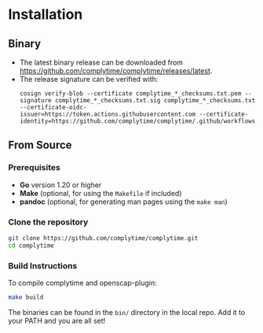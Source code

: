 # Installation

## Binary

- The latest binary release can be downloaded from <https://github.com/complytime/complytime/releases/latest>.
- The release signature can be verified with:
  ```
  cosign verify-blob --certificate complytime_*_checksums.txt.pem --signature complytime_*_checksums.txt.sig complytime_*_checksums.txt --certificate-oidc-issuer=https://token.actions.githubusercontent.com --certificate-identity=https://github.com/complytime/complytime/.github/workflows/release.yml@refs/heads/main
  ```


## From Source

### Prerequisites

- **Go** version 1.20 or higher
- **Make** (optional, for using the `Makefile` if included)
- **pandoc** (optional, for generating man pages using the `make man`)

### Clone the repository

```bash
git clone https://github.com/complytime/complytime.git
cd complytime
```

### Build Instructions
To compile complytime and openscap-plugin:

```bash
make build
```

The binaries can be found in the `bin/` directory in the local repo. Add it to your PATH and you are all set!
